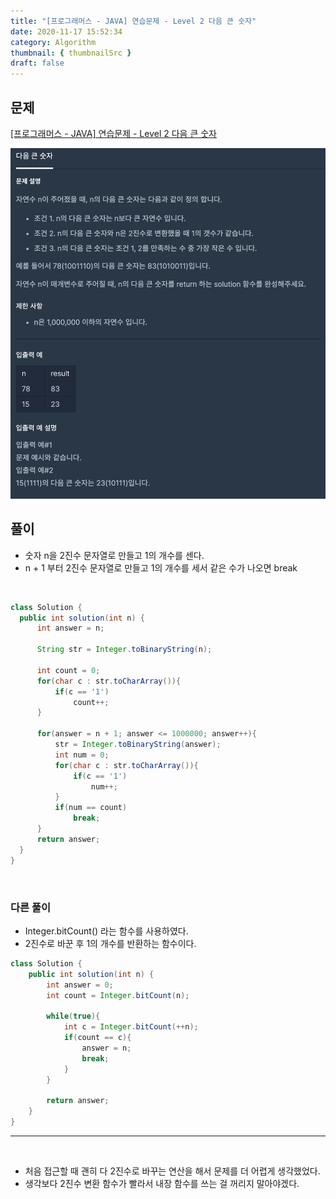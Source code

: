 ```yaml
---
title: "[프로그래머스 - JAVA] 연습문제 - Level 2 다음 큰 숫자"
date: 2020-11-17 15:52:34
category: Algorithm
thumbnail: { thumbnailSrc }
draft: false
---
```


## 문제

[[프로그래머스 - JAVA] 연습문제 - Level 2 다음 큰 숫자](https://programmers.co.kr/learn/courses/30/lessons/12911)

![](./images/best_big.png)

## 풀이
- 숫자 n을 2진수 문자열로 만들고 1의 개수를 센다.
- n + 1 부터 2진수 문자열로 만들고 1의 개수를 세서 같은 수가 나오면 break

<br/>

```java
class Solution {
  public int solution(int n) {
      int answer = n;
      
      String str = Integer.toBinaryString(n);
      
      int count = 0;
      for(char c : str.toCharArray()){
          if(c == '1')
              count++;
      }
      
      for(answer = n + 1; answer <= 1000000; answer++){
          str = Integer.toBinaryString(answer);
          int num = 0;
          for(char c : str.toCharArray()){
              if(c == '1')
                  num++;
          }
          if(num == count)
              break;
      }
      return answer;
  }
}
```

<br/>

### 다른 풀이

- Integer.bitCount() 라는 함수를 사용하였다. 
- 2진수로 바꾼 후 1의 개수를 반환하는 함수이다. 


```java
class Solution {
    public int solution(int n) {
        int answer = 0;
        int count = Integer.bitCount(n);
        
        while(true){
            int c = Integer.bitCount(++n);
            if(count == c){
                answer = n;
                break;
            }
        }
        
        return answer;
    }
}
```


---

<br/>

- 처음 접근할 때 괜히 다 2진수로 바꾸는 연산을 해서 문제를 더 어렵게 생각했었다. 
- 생각보다 2진수 변환 함수가 빨라서 내장 함수를 쓰는 걸 꺼리지 말아야겠다. 